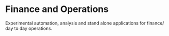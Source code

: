 # Finance and Operations
Experimental automation, analysis and stand alone applications for finance/ day to day operations.
